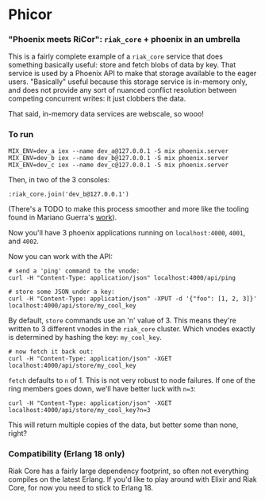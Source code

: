 # Phicor
### "Phoenix meets RiCor": `riak_core` + phoenix in an umbrella

This is a fairly complete example of a `riak_core` service that does something
basically useful: store and fetch blobs of data by key. That service is used by
a Phoenix API to make that storage available to the eager users. "Basically"
useful because this storage service is in-memory only, and does not provide any
sort of nuanced conflict resolution between competing concurrent writes: it
just clobbers the data.

That said, in-memory data services are webscale, so wooo!

### To run

    MIX_ENV=dev_a iex --name dev_a@127.0.0.1 -S mix phoenix.server
    MIX_ENV=dev_b iex --name dev_b@127.0.0.1 -S mix phoenix.server
    MIX_ENV=dev_c iex --name dev_c@127.0.0.1 -S mix phoenix.server

Then, in two of the 3 consoles:

    :riak_core.join('dev_b@127.0.0.1')

(There's a TODO to make this process smoother and more like the tooling found
in Mariano Guerra's
[work](https://github.com/marianoguerra/rebar3_template_riak_core)).

Now you'll have 3 phoenix applications running on `localhost:4000`, `4001`, and
`4002`.

Now you can work with the API:

    # send a 'ping' command to the vnode:
    curl -H "Content-Type: application/json" localhost:4000/api/ping

    # store some JSON under a key:
    curl -H "Content-Type: application/json" -XPUT -d '{"foo": [1, 2, 3]}' localhost:4000/api/store/my_cool_key

By default, `store` commands use an 'n' value of 3. This means they're written
to 3 different vnodes in the `riak_core` cluster. Which vnodes exactly is
determined by hashing the key: `my_cool_key`.

    # now fetch it back out:
    curl -H "Content-Type: application/json" -XGET localhost:4000/api/store/my_cool_key

`fetch` defaults to `n` of 1. This is not very robust to node failures.  If
one of the ring members goes down, we'll have better luck with `n=3`:

    curl -H "Content-Type: application/json" -XGET localhost:4000/api/store/my_cool_key?n=3

This will return multiple copies of the data, but better some than none, right?

### Compatibility (Erlang 18 only)
Riak Core has a fairly large dependency footprint, so often not everything
compiles on the latest Erlang. If you'd like to play around with Elixir and
Riak Core, for now you need to stick to Erlang 18.
